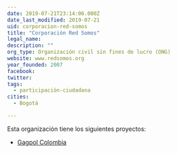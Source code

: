```yaml
---
date: 2019-07-21T23:14:06.000Z
date_last_modified: 2019-07-21
uid: corporacion-red-somos
title: "Corporación Red Somos"
legal_name: 
description: ""
org_type: Organización civil sin fines de lucro (ONG)
website: www.redsomos.org
year_founded: 2007
facebook: 
twitter: 
tags:
  - participación-ciudadana
cities: 
  - Bogotá

---
```


Esta organización tiene los siguientes proyectos:

- [Gagpol Colombia](/i/gagpol-colombia.html)
